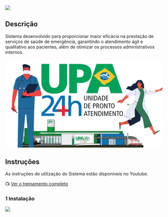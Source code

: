 <img src="https://github.com/kelvin-hey/sig-upa/blob/main/src/br/com/sigupa/img/Logo%20-%20SIG%20UPA.png"/>

## Descrição

Sistema desenvolvido para proporcionar maior eficácia na prestação de serviços de saúde de emergência, garantindo o atendimento ágil e qualitativo aos pacientes, além de otimizar os processos administrativos internos. 

<img src="https://github.com/Kelvin-Hey/Sistema-Gerencial-para-Unidades-de-Pronto-Atendimento/blob/main/src/br/com/sigupa/img/upa.jpg"></a>

## Instruções

As instruções de utilização do Sistema estão disponíveis no Youtube.

📺 <a href="https://www.youtube.com/playlist?list=PLBgnW8OMyBO7wnfpItz1hz7TsvD2e4lCz" target="_blank">Ver o treinamento completo</a>

### 1 Instalação

<a href="https://www.youtube.com/watch?v=rSAkaheamgQ" target="_blank">
  <img src="https://github.com/kelvin-hey/sig-upa/blob/main/src/br/com/sigupa/img/Como%20Instalar%20o%20sistema%20SIG%20UPA.png"/>
</a>
